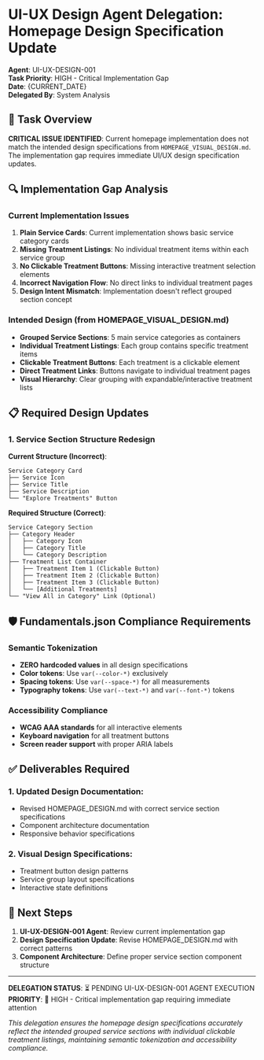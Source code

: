 # UI-UX Design Agent Delegation: Homepage Design Specification Update

**Agent**: UI-UX-DESIGN-001  
**Task Priority**: HIGH - Critical Implementation Gap  
**Date**: {CURRENT_DATE}  
**Delegated By**: System Analysis  

## 🎯 Task Overview

**CRITICAL ISSUE IDENTIFIED**: Current homepage implementation does not match the intended design specifications from `HOMEPAGE_VISUAL_DESIGN.md`. The implementation gap requires immediate UI/UX design specification updates.

## 🔍 Implementation Gap Analysis

### **Current Implementation Issues**
1. **Plain Service Cards**: Current implementation shows basic service category cards
2. **Missing Treatment Listings**: No individual treatment items within each service group
3. **No Clickable Treatment Buttons**: Missing interactive treatment selection elements
4. **Incorrect Navigation Flow**: No direct links to individual treatment pages
5. **Design Intent Mismatch**: Implementation doesn't reflect grouped section concept

### **Intended Design (from HOMEPAGE_VISUAL_DESIGN.md)**
- **Grouped Service Sections**: 5 main service categories as containers
- **Individual Treatment Listings**: Each group contains specific treatment items
- **Clickable Treatment Buttons**: Each treatment is a clickable element
- **Direct Treatment Links**: Buttons navigate to individual treatment pages
- **Visual Hierarchy**: Clear grouping with expandable/interactive treatment lists

## 📋 Required Design Updates

### **1. Service Section Structure Redesign**

**Current Structure (Incorrect)**:
```
Service Category Card
├── Service Icon
├── Service Title
├── Service Description
└── "Explore Treatments" Button
```

**Required Structure (Correct)**:
```
Service Category Section
├── Category Header
│   ├── Category Icon
│   ├── Category Title
│   └── Category Description
├── Treatment List Container
│   ├── Treatment Item 1 (Clickable Button)
│   ├── Treatment Item 2 (Clickable Button)
│   ├── Treatment Item 3 (Clickable Button)
│   └── [Additional Treatments]
└── "View All in Category" Link (Optional)
```

## 🛡️ Fundamentals.json Compliance Requirements

### **Semantic Tokenization**
- **ZERO hardcoded values** in all design specifications
- **Color tokens**: Use `var(--color-*)` exclusively
- **Spacing tokens**: Use `var(--space-*)` for all measurements
- **Typography tokens**: Use `var(--text-*)` and `var(--font-*)` tokens

### **Accessibility Compliance**
- **WCAG AAA standards** for all interactive elements
- **Keyboard navigation** for all treatment buttons
- **Screen reader support** with proper ARIA labels

## ✅ Deliverables Required

### **1. Updated Design Documentation**:
- Revised HOMEPAGE_DESIGN.md with correct service section specifications
- Component architecture documentation
- Responsive behavior specifications

### **2. Visual Design Specifications**:
- Treatment button design patterns
- Service group layout specifications
- Interactive state definitions

## 🚀 Next Steps

1. **UI-UX-DESIGN-001 Agent**: Review current implementation gap
2. **Design Specification Update**: Revise HOMEPAGE_DESIGN.md with correct patterns
3. **Component Architecture**: Define proper service section component structure

---

**DELEGATION STATUS**: ⏳ PENDING UI-UX-DESIGN-001 AGENT EXECUTION  
**PRIORITY**: 🔴 HIGH - Critical implementation gap requiring immediate attention

*This delegation ensures the homepage design specifications accurately reflect the intended grouped service sections with individual clickable treatment listings, maintaining semantic tokenization and accessibility compliance.* 
